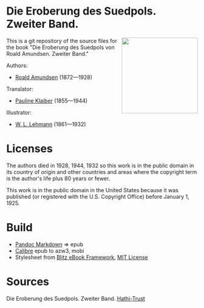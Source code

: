 # Die Eroberung des Suedpols. Zweiter Band.

<img align="right" width="200"  src="https://user-images.githubusercontent.com/13177792/193357873-95681573-bfc0-4078-bb8b-10daa1a286d5.jpg">

This is a git repository of the source files for the book
"Die Eroberung des Suedpols von Roald Amundsen. Zweiter Band."

Authors:

* [Roald Amundsen](https://de.wikipedia.org/wiki/Roald_Amundsen) (1872—1928)

Translator:

* [Pauline Klaiber](https://de.wikipedia.org/wiki/Pauline_Klaiber-Gottschau) (1855—1944)

Illustrator:

* [W. L. Lehmann](https://de.wikipedia.org/wiki/Wilhelm_Ludwig_Lehmann) (1861—1932)


# Licenses
The authors died in 1928, 1944, 1932 so this work is in the public domain in its country of
origin and other countries and areas where the copyright term is the author's life
plus 80 years or fewer.

This work is in the public domain in the United States because it was
published (or registered with the U.S. Copyright Office)
before January 1, 1925.


# Build
* [Pandoc Markdown](https://pandoc.org/MANUAL.html#pandocs-markdown) => epub
* [Calibre](https://calibre-ebook.com/) epub to azw3, mobi
* Stylesheet from [Blitz eBook Framework](https://friendsofepub.github.io/Blitz/), [MIT License](https://github.com/FriendsOfEpub/Blitz/blob/master/LICENSE)

# Sources
 Die Eroberung des Suedpols. Zweiter Band. [Hathi-Trust](https://babel.hathitrust.org/cgi/pt?id=msu.31293030604775)
